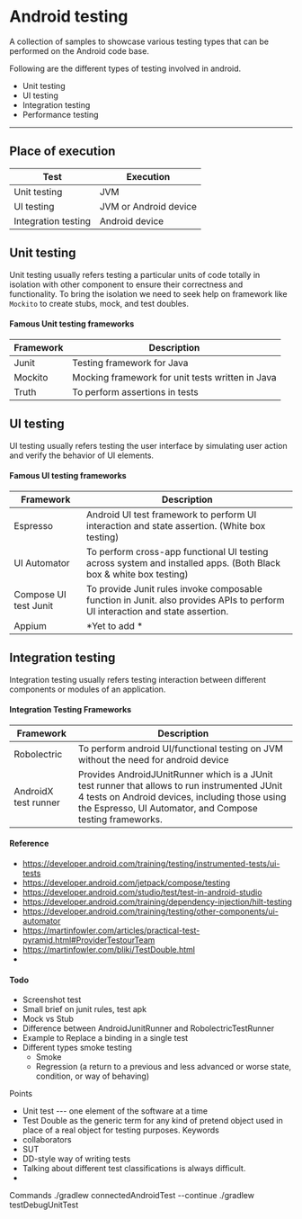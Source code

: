 # Android testing
A collection of samples to showcase various testing types that can be performed on the Android code base.

Following are the different types of testing involved in android.

* Unit testing
* UI testing
* Integration testing
* Performance testing

----
## Place of execution


| Test 				           | Execution             |
|---------------------|-----------------------|
| Unit testing        | JVM                   |
| UI testing          | JVM or Android device |
| Integration testing | Android device        |

## Unit testing
Unit testing usually refers testing a particular units of code totally in isolation with other component to ensure their correctness and functionality.
To bring the isolation we need to seek help on framework like `Mockito` to create stubs, mock, and test doubles.

#### Famous Unit testing frameworks

| Framework 			 | Description                                      |    
|---------------|--------------------------------------------------|
| Junit         | Testing framework for Java                       |
| Mockito       | Mocking framework for unit tests written in Java |
| Truth         | To perform assertions in tests                   |


## UI testing
UI testing usually refers testing the user interface by simulating user action and verify the behavior of UI elements.

#### Famous UI testing frameworks

| Framework 			         | Description                                                                                                                   |        
|-----------------------|-------------------------------------------------------------------------------------------------------------------------------|
| Espresso		   	        | Android UI test framework to perform UI interaction and state assertion.  (White box testing)                                 |
| UI Automator          | To perform cross-app functional UI testing across system and installed apps. (Both Black box & white box testing)             |
| Compose UI test Junit | To provide Junit rules invoke composable function in Junit. also provides APIs to perform UI interaction and state assertion. |
| Appium				            | *Yet to add *	                                                                                                                |


## Integration testing
Integration testing usually refers testing interaction between different components or modules of an application.

#### Integration Testing Frameworks
| Framework 			        | Description                                                                                                                                                                                                  |
|----------------------|--------------------------------------------------------------------------------------------------------------------------------------------------------------------------------------------------------------|
| Robolectric			       | 	 To perform android UI/functional testing on JVM without the need for android device                                                                                                                        |
| AndroidX test runner | Provides AndroidJUnitRunner which is a JUnit test runner that allows to run instrumented JUnit 4 tests on Android devices, including those using the Espresso, UI Automator, and Compose testing frameworks. |


#### Reference

* https://developer.android.com/training/testing/instrumented-tests/ui-tests
* https://developer.android.com/jetpack/compose/testing
* https://developer.android.com/studio/test/test-in-android-studio
* https://developer.android.com/training/dependency-injection/hilt-testing
* https://developer.android.com/training/testing/other-components/ui-automator
* https://martinfowler.com/articles/practical-test-pyramid.html#ProviderTestourTeam
* https://martinfowler.com/bliki/TestDouble.html
* 


#### Todo
* Screenshot test
* Small brief on junit rules, test apk
* Mock vs Stub
* Difference between AndroidJunitRunner and RobolectricTestRunner
* Example to Replace a binding in a single test
* Different types smoke testing 
  * Smoke
  * Regression (a return to a previous and less advanced or worse state, condition, or way of behaving)

Points
- Unit test ---  one element of the software at a time 
-  Test Double as the generic term for any kind of pretend object used in place of a real object for testing purposes.
Keywords
- collaborators
- SUT
- DD-style way of writing tests 
- Talking about different test classifications is always difficult.
- 

Commands
./gradlew connectedAndroidTest --continue
./gradlew testDebugUnitTest   


